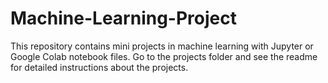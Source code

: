 # Machine-Learning-Project

This repository contains mini projects in machine learning with Jupyter or Google Colab notebook files. Go to the projects folder and see the readme for detailed instructions about the projects.
